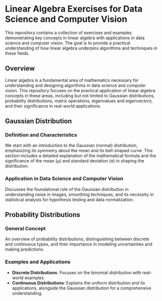 # **Linear Algebra Exercises for Data Science and Computer Vision**

This repository contains a collection of exercises and examples demonstrating key concepts in linear algebra with applications in data science and computer vision. The goal is to provide a practical understanding of how linear algebra underpins algorithms and techniques in these fields.

## **Overview**

Linear algebra is a fundamental area of mathematics necessary for understanding and designing algorithms in data science and computer vision. This repository focuses on the practical application of linear algebra concepts in these areas, including but not limited to Gaussian distributions, probability distributions, matrix operations, eigenvalues and eigenvectors, and their significance in real-world applications.

## **Gaussian Distribution**

### **Definition and Characteristics**

We start with an introduction to the Gaussian (normal) distribution, emphasizing its symmetry about the mean and its bell-shaped curve. This section includes a detailed explanation of the mathematical formula and the significance of the mean (μ) and standard deviation (σ) in shaping the distribution.

### **Application in Data Science and Computer Vision**

Discusses the foundational role of the Gaussian distribution in understanding noise in images, smoothing techniques, and its necessity in statistical analysis for hypothesis testing and data normalization.

## **Probability Distributions**

### **General Concept**

An overview of probability distributions, distinguishing between discrete and continuous types, and their importance in modeling uncertainties and making predictions.

### **Examples and Applications**

- **Discrete Distributions**: Focuses on the binomial distribution with real-world examples.
- **Continuous Distributions**: Explains the uniform distribution and its applications, alongside the Gaussian distribution for a comprehensive understanding.

